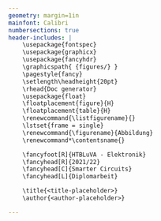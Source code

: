 ```yaml
---
geometry: margin=1in
mainfont: Calibri
numbersections: true
header-includes: |
    \usepackage{fontspec}
    \usepackage{graphicx}
    \usepackage{fancyhdr}
    \graphicspath{ {figures/} }
    \pagestyle{fancy}
    \setlength\headheight{20pt}
    \rhead{Doc generator}
    \usepackage{float}
    \floatplacement{figure}{H}
    \floatplacement{table}{H}
    \renewcommand{\listfigurename}{}
    \lstset{frame = single}
    \renewcommand{\figurename}{Abbildung}
    \renewcommand*\contentsname{}

    \fancyfoot[R]{HTBLuVA - Elektronik}
    \fancyhead[R]{2021/22}
    \fancyhead[C]{Smarter Circuits}
    \fancyhead[L]{Diplomarbeit}

    \title{<title-placeholder>}
    \author{<author-placeholder>}

---
```

